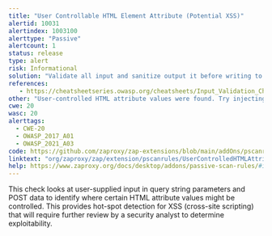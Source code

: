 ```yaml
---
title: "User Controllable HTML Element Attribute (Potential XSS)"
alertid: 10031
alertindex: 1003100
alerttype: "Passive"
alertcount: 1
status: release
type: alert
risk: Informational
solution: "Validate all input and sanitize output it before writing to any HTML attributes."
references:
   - https://cheatsheetseries.owasp.org/cheatsheets/Input_Validation_Cheat_Sheet.html
other: "User-controlled HTML attribute values were found. Try injecting special characters to see if XSS might be possible. The page at the following URL:  http://example.com/i.php?name=fred  appears to include user input in:   a(n) [img] tag [alt] attribute   The user input found was: name=fred  The user-controlled value was: pscanrules.usercontrolledhtmlattributes."
cwe: 20
wasc: 20
alerttags: 
  - CWE-20
  - OWASP_2017_A01
  - OWASP_2021_A03
code: https://github.com/zaproxy/zap-extensions/blob/main/addOns/pscanrules/src/main/java/org/zaproxy/zap/extension/pscanrules/UserControlledHTMLAttributesScanRule.java
linktext: "org/zaproxy/zap/extension/pscanrules/UserControlledHTMLAttributesScanRule.java"
help: https://www.zaproxy.org/docs/desktop/addons/passive-scan-rules/#id-10031
---
```

This check looks at user-supplied input in query string parameters and POST data to identify where certain HTML attribute values might be controlled. This provides hot-spot detection for XSS (cross-site scripting) that will require further review by a security analyst to determine exploitability.
